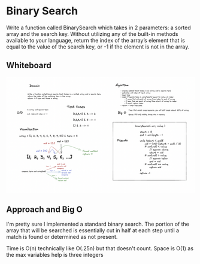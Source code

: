 # Binary Search

Write a function called BinarySearch which takes in 2 parameters: a sorted array and the search key. Without utilizing any of the built-in methods available to your language, return the index of the array’s element that is equal to the value of the search key, or -1 if the element is not in the array.

## Whiteboard

![image of whiteboard](whiteboard.png)

## Approach and Big O

I'm pretty sure I implemented a standard binary search. The portion of the array that will be searched is essentially cut in half at each step until a match is found or determined as not present.

Time is O(n) technically like O(.25n) but that doesn't count.
Space is O(1) as the max variables help is three integers
